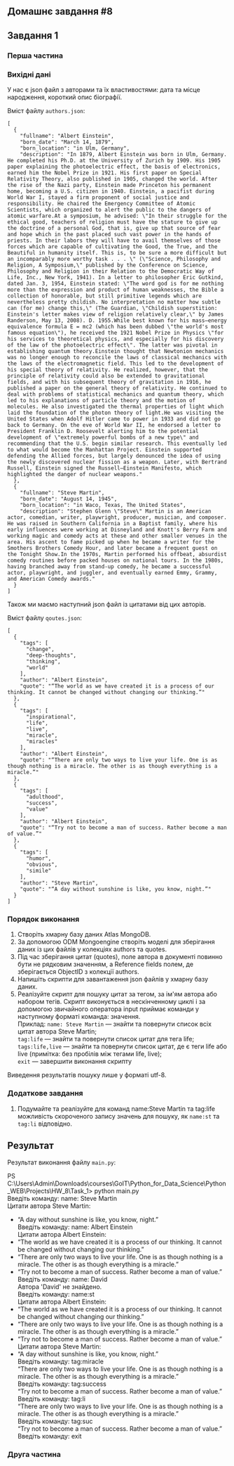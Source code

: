 ## Домашнє завдання #8

## Завдання 1

### Перша частина

### Вихідні дані

У нас є json файл з авторами та їх властивостями: дата та місце народження, короткий опис біографії.    

Вміст файлу ```authors.json```:  
```
[
  {
    "fullname": "Albert Einstein",
    "born_date": "March 14, 1879",
    "born_location": "in Ulm, Germany",
    "description": "In 1879, Albert Einstein was born in Ulm, Germany. He completed his Ph.D. at the University of Zurich by 1909. His 1905 paper explaining the photoelectric effect, the basis of electronics, earned him the Nobel Prize in 1921. His first paper on Special Relativity Theory, also published in 1905, changed the world. After the rise of the Nazi party, Einstein made Princeton his permanent home, becoming a U.S. citizen in 1940. Einstein, a pacifist during World War I, stayed a firm proponent of social justice and responsibility. He chaired the Emergency Committee of Atomic Scientists, which organized to alert the public to the dangers of atomic warfare.At a symposium, he advised: \"In their struggle for the ethical good, teachers of religion must have the stature to give up the doctrine of a personal God, that is, give up that source of fear and hope which in the past placed such vast power in the hands of priests. In their labors they will have to avail themselves of those forces which are capable of cultivating the Good, the True, and the Beautiful in humanity itself. This is, to be sure a more difficult but an incomparably more worthy task . . . \" (\"Science, Philosophy and Religion, A Symposium,\" published by the Conference on Science, Philosophy and Religion in their Relation to the Democratic Way of Life, Inc., New York, 1941). In a letter to philosopher Eric Gutkind, dated Jan. 3, 1954, Einstein stated: \"The word god is for me nothing more than the expression and product of human weaknesses, the Bible a collection of honorable, but still primitive legends which are nevertheless pretty childish. No interpretation no matter how subtle can (for me) change this,\" (The Guardian, \"Childish superstition: Einstein's letter makes view of religion relatively clear,\" by James Randerson, May 13, 2008). D. 1955.While best known for his mass–energy equivalence formula E = mc2 (which has been dubbed \"the world's most famous equation\"), he received the 1921 Nobel Prize in Physics \"for his services to theoretical physics, and especially for his discovery of the law of the photoelectric effect\". The latter was pivotal in establishing quantum theory.Einstein thought that Newtonion mechanics was no longer enough to reconcile the laws of classical mechanics with the laws of the electromagnetic field. This led to the development of his special theory of relativity. He realized, however, that the principle of relativity could also be extended to gravitational fields, and with his subsequent theory of gravitation in 1916, he published a paper on the general theory of relativity. He continued to deal with problems of statistical mechanics and quantum theory, which led to his explanations of particle theory and the motion of molecules. He also investigated the thermal properties of light which laid the foundation of the photon theory of light.He was visiting the United States when Adolf Hitler came to power in 1933 and did not go back to Germany. On the eve of World War II, he endorsed a letter to President Franklin D. Roosevelt alerting him to the potential development of \"extremely powerful bombs of a new type\" and recommending that the U.S. begin similar research. This eventually led to what would become the Manhattan Project. Einstein supported defending the Allied forces, but largely denounced the idea of using the newly discovered nuclear fission as a weapon. Later, with Bertrand Russell, Einstein signed the Russell–Einstein Manifesto, which highlighted the danger of nuclear weapons."
  },
  {
    "fullname": "Steve Martin",
    "born_date": "August 14, 1945",
    "born_location": "in Waco, Texas, The United States",
    "description": "Stephen Glenn \"Steve\" Martin is an American actor, comedian, writer, playwright, producer, musician, and composer. He was raised in Southern California in a Baptist family, where his early influences were working at Disneyland and Knott's Berry Farm and working magic and comedy acts at these and other smaller venues in the area. His ascent to fame picked up when he became a writer for the Smothers Brothers Comedy Hour, and later became a frequent guest on the Tonight Show.In the 1970s, Martin performed his offbeat, absurdist comedy routines before packed houses on national tours. In the 1980s, having branched away from stand-up comedy, he became a successful actor, playwright, and juggler, and eventually earned Emmy, Grammy, and American Comedy awards."
  }
]
```

Також ми маємо наступний json файл із цитатами від цих авторів.  

Вміст файлу ```qoutes.json```:  

```
[
  {
    "tags": [
      "change",
      "deep-thoughts",
      "thinking",
      "world"
    ],
    "author": "Albert Einstein",
    "quote": "“The world as we have created it is a process of our thinking. It cannot be changed without changing our thinking.”"
  },
  {
    "tags": [
      "inspirational",
      "life",
      "live",
      "miracle",
      "miracles"
    ],
    "author": "Albert Einstein",
    "quote": "“There are only two ways to live your life. One is as though nothing is a miracle. The other is as though everything is a miracle.”"
  },
  {
    "tags": [
      "adulthood",
      "success",
      "value"
    ],
    "author": "Albert Einstein",
    "quote": "“Try not to become a man of success. Rather become a man of value.”"
  },
  {
    "tags": [
      "humor",
      "obvious",
      "simile"
    ],
    "author": "Steve Martin",
    "quote": "“A day without sunshine is like, you know, night.”"
  }
]
```

### Порядок виконання

1. Створіть хмарну базу даних Atlas MongoDB.
2. За допомогою ODM Mongoengine створіть моделі для зберігання даних із цих файлів у колекціях authors та quotes.
3. Під час зберігання цитат (quotes), поле автора в документі повинно бути не рядковим значенням, а Reference fields полем, де зберігається ObjectID з колекції authors.
4. Напишіть скрипти для завантаження json файлів у хмарну базу даних.
5. Реалізуйте скрипт для пошуку цитат за тегом, за ім'ям автора або набором тегів. Скрипт виконується в нескінченному циклі і за допомогою звичайного оператора input приймає команди у наступному форматі команда: значення.   
Приклад:
```name: Steve Martin``` — знайти та повернути список всіх цитат автора Steve Martin;  
```tag:life``` — знайти та повернути список цитат для тега life;   
```tags:life,live``` — знайти та повернути список цитат, де є теги life або live (примітка: без пробілів між тегами life, live);  
```exit``` — завершити виконання скрипту

Виведення результатів пошуку лише у форматі utf-8.

### Додаткове завдання

1. Подумайте та реалізуйте для команд name:Steve Martin та tag:life можливість скороченого запису значень для пошуку, як ```name:st``` та ```tag:li``` відповідно.

## Результат 

Результат виконання файлу ```main.py```:  

PS C:\Users\Admin\Downloads\courses\GoIT\Python_for_Data_Science\Python_WEB\Projects\HW_8\Task_1> python main.py  
Введіть команду: name: Steve Martin    
Цитати автора Steve Martin:  
- “A day without sunshine is like, you know, night.”  
Введіть команду: name: Albert Einstein  
Цитати автора Albert Einstein:  
- “The world as we have created it is a process of our thinking. It cannot be changed without changing our thinking.”  
- “There are only two ways to live your life. One is as though nothing is a miracle. The other is as though everything is a miracle.”  
- “Try not to become a man of success. Rather become a man of value.”  
Введіть команду: name: David  
Автора 'David' не знайдено.  
Введіть команду: name:st  
Цитати автора Albert Einstein:  
- “The world as we have created it is a process of our thinking. It cannot be changed without changing our thinking.”  
- “There are only two ways to live your life. One is as though nothing is a miracle. The other is as though everything is a miracle.”  
- “Try not to become a man of success. Rather become a man of value.”  
Цитати автора Steve Martin:  
- “A day without sunshine is like, you know, night.”  
Введіть команду: tag:miracle  
“There are only two ways to live your life. One is as though nothing is a miracle. The other is as though everything is a miracle.”  
Введіть команду: tag:success  
“Try not to become a man of success. Rather become a man of value.”  
Введіть команду: tag:li  
“There are only two ways to live your life. One is as though nothing is a miracle. The other is as though everything is a miracle.”  
Введіть команду: tag:suc  
“Try not to become a man of success. Rather become a man of value.”  
Введіть команду: exit  
  
  
### Друга частина
